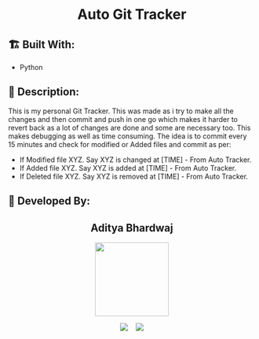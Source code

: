 <h1 align="center">Auto Git Tracker</h1>

## 🏗 Built With:
 - Python

## 📜 Description:
This is my personal Git Tracker. This was made as i try to make all the changes and then commit and push in one go which makes it harder to revert back as a lot of changes are done and some are necessary too. This makes debugging as well as time consuming.
The idea is to commit every 15 minutes and check for modified or Added files and commit as per:
- If Modified file XYZ. Say XYZ is changed at [TIME] - From Auto Tracker.
- If Added file XYZ. Say XYZ is added at [TIME] - From Auto Tracker.
- If Deleted file XYZ. Say XYZ is removed at [TIME] - From Auto Tracker.


## 👦 Developed By:
<h2 align="center">Aditya Bhardwaj</h2>
<p align="center">
  <a href="https://github.com/aditya-190"><img src="https://avatars.githubusercontent.com/u/63164037?v=4" width=150px height=150px /></a> 
    
<p align="center">
  <a target="_blank"href="https://www.linkedin.com/in/adi-bhardwaj/"><img src="https://img.shields.io/badge/linkedin-%230077B5.svg?&style=for-the-badge&logo=linkedin&logoColor=white" /></a>&nbsp;&nbsp;&nbsp;
  <a href="mailto:aadi.bbhardwaj@gmail.com?subject=Hello%20Aditya,%20From%20Github"><img src="https://img.shields.io/badge/gmail-%23D14836.svg?&style=for-the-badge&logo=gmail&logoColor=white" /></a>
</p>
